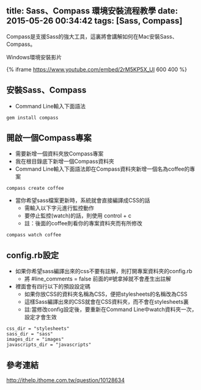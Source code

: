 title: Sass、Compass 環境安裝流程教學
date: 2015-05-26 00:34:42
tags: [Sass, Compass]
---

Compass是支援Sass的強大工具，這裏將會講解如何在Mac安裝Sass、Compass。

Windows環境安裝影片

{% iframe https://www.youtube.com/embed/2rM5KP5X_UI 600 400 %}

<!-- more -->

## 安裝Sass、Compass

- Command Line輸入下面語法

```
gem install compass
```

## 開啟一個Compass專案
- 需要新增一個資料夾放Compass專案
- 我在根目錄底下新增一個Compass資料夾
- Command Line輸入下面語法即在Compass資料夾新增一個名為coffee的專案

```
compass create coffee
```

- 當你希望sass檔案更新時，系統就會直接編譯成CSS的話
    - 需輸入以下字元進行監控動作
    - 要停止監控(watch)的話，則使用 control + c
    - 註：後面的coffee則看你的專案資料夾而有所修改

```
compass watch coffee
```

## config.rb設定
- 如果你希望sass編譯出來的css不要有註解，則打開專案資料夾的config.rb
    - 將 #line_comments = false 前面的#號拿掉就不會產生出註解
- 裡面會有四行以下的預設設定碼
    - 如果你放CSS的資料夾名稱為CSS，便把stylesheets的名稱改為CSS
    - 這樣Sass編譯出來的CSS就會在CSS資料夾，而不會在stylesheets裏
    - 註:當修改config設定後，要重新在Command Line中watch資料夾一次，設定才會生效

```
css_dir = "stylesheets"
sass_dir = "sass"
images_dir = "images"
javascripts_dir = "javascripts"
```

## 參考連結
http://ithelp.ithome.com.tw/question/10128634
